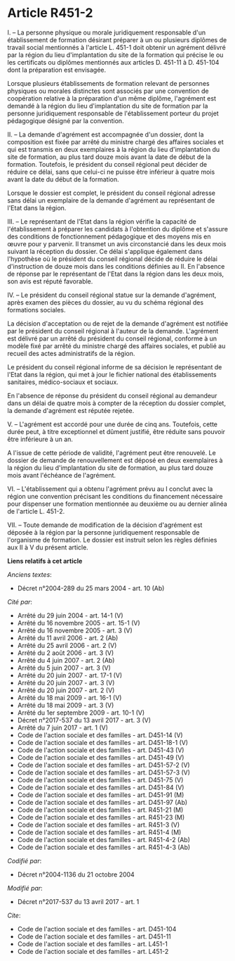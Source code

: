 # Article R451-2

I. – La personne physique ou morale juridiquement responsable d'un établissement de formation désirant préparer à un ou
plusieurs diplômes de travail social mentionnés à l'article L. 451-1 doit obtenir un agrément délivré par la région du lieu
d'implantation du site de la formation qui précise le ou les certificats ou diplômes mentionnés aux articles D. 451-11 à D.
451-104 dont la préparation est envisagée.

Lorsque plusieurs établissements de formation relevant de personnes physiques ou morales distinctes sont associés par une
convention de coopération relative à la préparation d'un même diplôme, l'agrément est demandé à la région du lieu
d'implantation du site de formation par la personne juridiquement responsable de l'établissement porteur du projet
pédagogique désigné par la convention.

II. – La demande d'agrément est accompagnée d'un dossier, dont la composition est fixée par arrêté du ministre chargé des
affaires sociales et qui est transmis en deux exemplaires à la région du lieu d'implantation du site de formation, au plus
tard douze mois avant la date de début de la formation. Toutefois, le président du conseil régional peut décider de réduire
ce délai, sans que celui-ci ne puisse être inférieur à quatre mois avant la date du début de la formation.

Lorsque le dossier est complet, le président du conseil régional adresse sans délai un exemplaire de la demande d'agrément au
représentant de l'Etat dans la région.

III. – Le représentant de l'Etat dans la région vérifie la capacité de l'établissement à préparer les candidats à l'obtention
du diplôme et s'assure des conditions de fonctionnement pédagogique et des moyens mis en œuvre pour y parvenir. Il transmet
un avis circonstancié dans les deux mois suivant la réception du dossier. Ce délai s'applique également dans l'hypothèse où
le président du conseil régional décide de réduire le délai d'instruction de douze mois dans les conditions définies au II.
En l'absence de réponse par le représentant de l'Etat dans la région dans les deux mois, son avis est réputé favorable.

IV. – Le président du conseil régional statue sur la demande d'agrément, après examen des pièces du dossier, au vu du schéma
régional des formations sociales.

La décision d'acceptation ou de rejet de la demande d'agrément est notifiée par le président du conseil régional à l'auteur
de la demande. L'agrément est délivré par un arrêté du président du conseil régional, conforme à un modèle fixé par arrêté du
ministre chargé des affaires sociales, et publié au recueil des actes administratifs de la région.

Le président du conseil régional informe de sa décision le représentant de l'Etat dans la région, qui met à jour le fichier
national des établissements sanitaires, médico-sociaux et sociaux.

En l'absence de réponse du président du conseil régional au demandeur dans un délai de quatre mois à compter de la réception
du dossier complet, la demande d'agrément est réputée rejetée.

V. – L'agrément est accordé pour une durée de cinq ans. Toutefois, cette durée peut, à titre exceptionnel et dûment justifié,
être réduite sans pouvoir être inférieure à un an.

A l'issue de cette période de validité, l'agrément peut être renouvelé. Le dossier de demande de renouvellement est déposé en
deux exemplaires à la région du lieu d'implantation du site de formation, au plus tard douze mois avant l'échéance de
l'agrément.

VI. – L'établissement qui a obtenu l'agrément prévu au I conclut avec la région une convention précisant les conditions du
financement nécessaire pour dispenser une formation mentionnée au deuxième ou au dernier alinéa de l'article L. 451-2.

VII. – Toute demande de modification de la décision d'agrément est déposée à la région par la personne juridiquement
responsable de l'organisme de formation. Le dossier est instruit selon les règles définies aux II à V du présent article.

**Liens relatifs à cet article**

_Anciens textes_:

  - Décret n°2004-289 du 25 mars 2004 - art. 10 (Ab)

_Cité par_:

  - Arrêté du 29 juin 2004 - art. 14-1 (V)
  - Arrêté du 16 novembre 2005 - art. 15-1 (V)
  - Arrêté du 16 novembre 2005 - art. 3 (V)
  - Arrêté du 11 avril 2006 - art. 2 (Ab)
  - Arrêté du 25 avril 2006 - art. 2 (V)
  - Arrêté du 2 août 2006 - art. 3 (V)
  - Arrêté du 4 juin 2007 - art. 2 (Ab)
  - Arrêté du 5 juin 2007 - art. 3 (V)
  - Arrêté du 20 juin 2007 - art. 17-1 (V)
  - Arrêté du 20 juin 2007 - art. 3 (V)
  - Arrêté du 20 juin 2007 - art. 2 (V)
  - Arrêté du 18 mai 2009 - art. 16-1 (V)
  - Arrêté du 18 mai 2009 - art. 3 (V)
  - Arrêté du 1er septembre 2009 - art. 10-1 (V)
  - Décret n°2017-537 du 13 avril 2017 - art. 3 (V)
  - Arrêté du 7 juin 2017 - art. 1 (V)
  - Code de l'action sociale et des familles - art. D451-14 (V)
  - Code de l'action sociale et des familles - art. D451-18-1 (V)
  - Code de l'action sociale et des familles - art. D451-43 (V)
  - Code de l'action sociale et des familles - art. D451-49 (V)
  - Code de l'action sociale et des familles - art. D451-57-2 (V)
  - Code de l'action sociale et des familles - art. D451-57-3 (V)
  - Code de l'action sociale et des familles - art. D451-75 (V)
  - Code de l'action sociale et des familles - art. D451-84 (V)
  - Code de l'action sociale et des familles - art. D451-91 (M)
  - Code de l'action sociale et des familles - art. D451-97 (Ab)
  - Code de l'action sociale et des familles - art. R451-21 (M)
  - Code de l'action sociale et des familles - art. R451-23 (M)
  - Code de l'action sociale et des familles - art. R451-3 (V)
  - Code de l'action sociale et des familles - art. R451-4 (M)
  - Code de l'action sociale et des familles - art. R451-4-2 (Ab)
  - Code de l'action sociale et des familles - art. R451-4-3 (Ab)

_Codifié par_:

  - Décret n°2004-1136 du 21 octobre 2004

_Modifié par_:

  - Décret n°2017-537 du 13 avril 2017 - art. 1

_Cite_:

  - Code de l'action sociale et des familles - art. D451-104
  - Code de l'action sociale et des familles - art. D451-11
  - Code de l'action sociale et des familles - art. L451-1
  - Code de l'action sociale et des familles - art. L451-2
